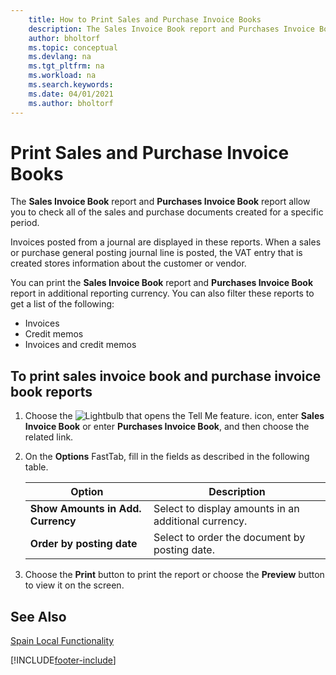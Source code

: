 ```yaml
---
    title: How to Print Sales and Purchase Invoice Books
    description: The Sales Invoice Book report and Purchases Invoice Book report allow you to check all of the sales and purchase documents created for a specific period.
    author: bholtorf
    ms.topic: conceptual
    ms.devlang: na
    ms.tgt_pltfrm: na
    ms.workload: na
    ms.search.keywords:
    ms.date: 04/01/2021
    ms.author: bholtorf
---
```

# Print Sales and Purchase Invoice Books
The **Sales Invoice Book** report and **Purchases Invoice Book** report allow you to check all of the sales and purchase documents created for a specific period.  

Invoices posted from a journal are displayed in these reports. When a sales or purchase general posting journal line is posted, the VAT entry that is created stores information about the customer or vendor.  

You can print the **Sales Invoice Book** report and **Purchases Invoice Book** report in additional reporting currency. You can also filter these reports to get a list of the following:  

- Invoices  
- Credit memos  
- Invoices and credit memos  

## To print sales invoice book and purchase invoice book reports  

1.  Choose the ![Lightbulb that opens the Tell Me feature.](../../media/ui-search/search_small.png "Tell me what you want to do") icon, enter **Sales Invoice Book** or enter **Purchases Invoice Book**, and then choose the related link.  
2.  On the **Options** FastTab, fill in the fields as described in the following table.  

    |Option|Description|  
    |-------------------------------------|---------------------------------------|  
    |**Show Amounts in Add. Currency**|Select to display amounts in an additional currency.|  
    |**Order by posting date**|Select to order the document by posting date.|  

3.  Choose the **Print** button to print the report or choose the **Preview** button to view it on the screen.  

## See Also  
 [Spain Local Functionality](spain-local-functionality.md)


[!INCLUDE[footer-include](../../includes/footer-banner.md)]